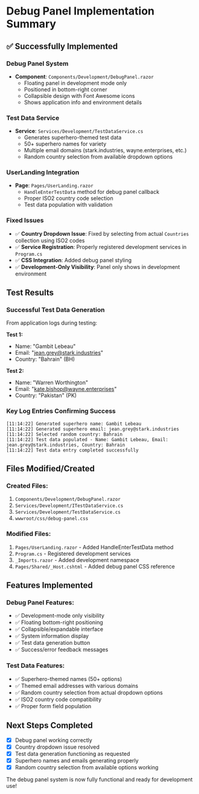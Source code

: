 # Debug Panel Implementation Summary

## ✅ Successfully Implemented

### Debug Panel System
- **Component**: `Components/Development/DebugPanel.razor`
  - Floating panel in development mode only
  - Positioned in bottom-right corner
  - Collapsible design with Font Awesome icons
  - Shows application info and environment details

### Test Data Service
- **Service**: `Services/Development/TestDataService.cs`
  - Generates superhero-themed test data
  - 50+ superhero names for variety
  - Multiple email domains (stark.industries, wayne.enterprises, etc.)
  - Random country selection from available dropdown options

### UserLanding Integration
- **Page**: `Pages/UserLanding.razor`
  - `HandleEnterTestData` method for debug panel callback
  - Proper ISO2 country code selection
  - Test data population with validation

### Fixed Issues
- ✅ **Country Dropdown Issue**: Fixed by selecting from actual `Countries` collection using ISO2 codes
- ✅ **Service Registration**: Properly registered development services in `Program.cs`
- ✅ **CSS Integration**: Added debug panel styling
- ✅ **Development-Only Visibility**: Panel only shows in development environment

## Test Results

### Successful Test Data Generation
From application logs during testing:

**Test 1:**
- Name: "Gambit Lebeau"
- Email: "jean.grey@stark.industries"
- Country: "Bahrain" (BH)

**Test 2:**
- Name: "Warren Worthington" 
- Email: "kate.bishop@wayne.enterprises"
- Country: "Pakistan" (PK)

### Key Log Entries Confirming Success
```
[11:14:22] Generated superhero name: Gambit Lebeau
[11:14:22] Generated superhero email: jean.grey@stark.industries  
[11:14:22] Selected random country: Bahrain
[11:14:22] Test data populated - Name: Gambit Lebeau, Email: jean.grey@stark.industries, Country: Bahrain
[11:14:22] Test data entry completed successfully
```

## Files Modified/Created

### Created Files:
1. `Components/Development/DebugPanel.razor`
2. `Services/Development/ITestDataService.cs`
3. `Services/Development/TestDataService.cs`
4. `wwwroot/css/debug-panel.css`

### Modified Files:
1. `Pages/UserLanding.razor` - Added HandleEnterTestData method
2. `Program.cs` - Registered development services
3. `_Imports.razor` - Added development namespace
4. `Pages/Shared/_Host.cshtml` - Added debug panel CSS reference

## Features Implemented

### Debug Panel Features:
- ✅ Development-mode only visibility
- ✅ Floating bottom-right positioning
- ✅ Collapsible/expandable interface
- ✅ System information display
- ✅ Test data generation button
- ✅ Success/error feedback messages

### Test Data Features:
- ✅ Superhero-themed names (50+ options)
- ✅ Themed email addresses with various domains
- ✅ Random country selection from actual dropdown options
- ✅ ISO2 country code compatibility
- ✅ Proper form field population

## Next Steps Completed
- [x] Debug panel working correctly
- [x] Country dropdown issue resolved
- [x] Test data generation functioning as requested
- [x] Superhero names and emails generating properly
- [x] Random country selection from available options working

The debug panel system is now fully functional and ready for development use!